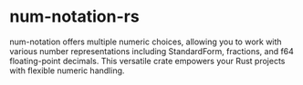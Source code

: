 # num-notation-rs
 num-notation offers multiple numeric choices, allowing you to work with various number representations including StandardForm, fractions, and f64 floating-point decimals. This versatile crate empowers your Rust projects with flexible numeric handling.
